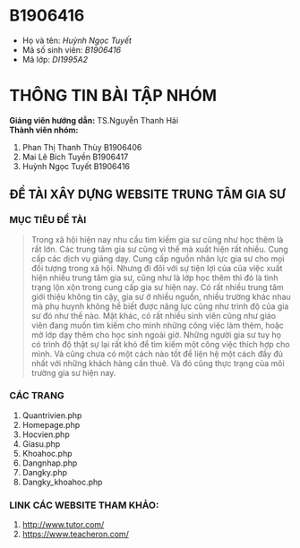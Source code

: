 # B1906416 
- Họ và tên: *Huỳnh Ngọc Tuyết*
- Mã số sinh viên: *B1906416*
- Mã lớp: *DI1995A2*
# THÔNG TIN BÀI TẬP NHÓM
**Giảng viên hướng dẫn:** TS.Nguyễn Thanh Hải\
**Thành viên nhóm:**
   1. Phan Thị Thanh Thùy B1906406
   2. Mai Lê Bích Tuyền B1906417
   3. Huỳnh Ngọc Tuyết B1906416
## ĐỀ TÀI XÂY DỰNG WEBSITE TRUNG TÂM GIA SƯ
### MỤC TIÊU ĐỀ TÀI
> Trong xã hội hiện nay nhu cầu tìm kiếm gia sư cũng như học thêm là rất lớn. Các trung tâm gia sư cũng vì thế mà xuất hiện rất nhiều. Cung cấp các dịch vụ giảng dạy. Cung cấp nguồn nhân lực gia sư cho mọi đối tượng trong xã hội. Nhưng đi đôi với sự tiện lợi của của việc xuất hiện nhiều trung tâm gia sư, cũng như là lớp học thêm thì đó là tình trạng lộn xộn trong cung cấp gia sư hiện nay. Có rất nhiều trung tâm giới thiệu không tin cậy, gia sư ở nhiều nguồn, nhiều trường khác nhau mà phụ huynh không hề biết được năng lực cũng như trình độ của gia sư đó như thế nào. Mặt khác, có rất nhiều sinh viên cũng như giáo viên đang muốn tìm kiếm cho mình những công việc làm thêm, hoặc mở lớp dạy thêm cho học sinh ngoài giờ. Những người gia sư tuy họ có trình độ thật sự lại rất khó để tìm kiếm một công việc thích hợp cho mình. Và cũng chưa có một cách nào tốt để liện hệ một cách đầy đủ nhất với những khách hàng cần thuê. Và đó cũng thực trạng của môi trường gia sư hiện nay.
### CÁC TRANG 
1. Quantrivien.php
2. Homepage.php
3. Hocvien.php
4. Giasu.php
5. Khoahoc.php
6. Dangnhap.php
7. Dangky.php
8. Dangky_khoahoc.php
### LINK CÁC WEBSITE THAM KHẢO:
1. <http://www.tutor.com/>
2. <https://www.teacheron.com/>


 
